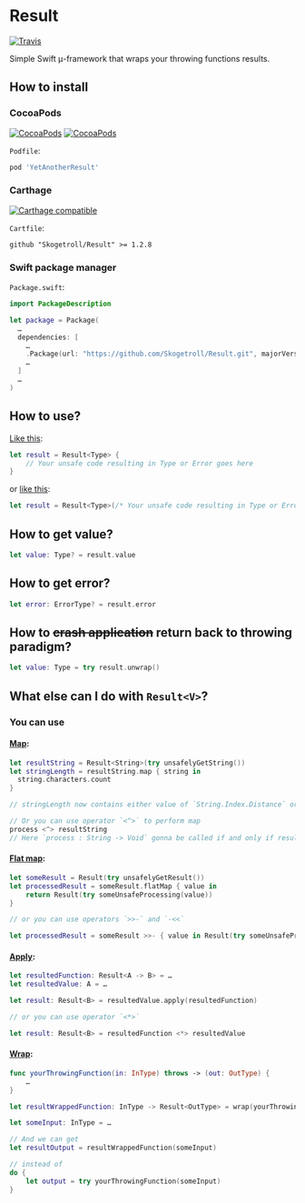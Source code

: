 # Result
[![Travis](https://img.shields.io/travis/Skogetroll/Result.svg)](https://travis-ci.org/Skogetroll/Result)

Simple Swift μ-framework that wraps your throwing functions results.

## How to install

### CocoaPods

[![CocoaPods](https://img.shields.io/cocoapods/p/YetAnotherResult.svg)](https://cocoapods.org/pods/YetAnotherResult)
[![CocoaPods](https://img.shields.io/cocoapods/v/YetAnotherResult.svg)](https://cocoapods.org/pods/YetAnotherResult)

`Podfile`:

~~~ruby
pod 'YetAnotherResult'
~~~

### Carthage

[![Carthage compatible](https://img.shields.io/badge/Carthage-compatible-4BC51D.svg?style=flat)](https://github.com/Carthage/Carthage)

`Cartfile`:

~~~~ogdl
github "Skogetroll/Result" >= 1.2.8
~~~~

### Swift package manager

`Package.swift`:

~~~swift
import PackageDescription

let package = Package(
  …
  dependencies: [
    …
    .Package(url: "https://github.com/Skogetroll/Result.git", majorVersion: 1, minor: 2),
    …
  ]
  …
)
~~~

## How to use?

[Like this](https://rawgit.com/Skogetroll/Result/master/docs/Enums/Result.html#/s:FO6Result6ResultcurFMGS0_q__FT6unsafeFzT_q__GS0_q__):

~~~swift
let result = Result<Type> {
    // Your unsafe code resulting in Type or Error goes here
}
~~~

or [like this](https://rawgit.com/Skogetroll/Result/master/docs/Enums/Result.html#/s:FO6Result6ResultcurFMGS0_q__FKzT_q_GS0_q__):

~~~swift
let result = Result<Type>(/* Your unsafe code resulting in Type or Error goes here */)
~~~

## How to get value?

~~~swift
let value: Type? = result.value
~~~

## How to get error?

~~~swift
let error: ErrorType? = result.error
~~~

## How to ~~crash application~~ return back to throwing paradigm?

~~~swift
let value: Type = try result.unwrap()
~~~

## What else can I do with `Result<V>`?

### You can use

#### [Map](https://rawgit.com/Skogetroll/Result/master/docs/Enums/Result.html#/s:FO6Result6Result3mapu__rFGS0_q__FFq_qd__GS0_qd___):

~~~swift
let resultString = Result<String>(try unsafelyGetString())
let stringLength = resultString.map { string in
  string.characters.count
}

// stringLength now contains either value of `String.Index.Distance` or error wrapped in Result<Distance>

// Or you can use operator `<^>` to perform map
process <^> resultString
// Here `process : String -> Void` gonna be called if and only if resultString resulted successfully
~~~

#### [Flat map](https://rawgit.com/Skogetroll/Result/master/docs/Enums/Result.html#/s:FO6Result6Result7flatMapu__rFGS0_q__FFq_GS0_qd___GS0_qd___):

~~~swift
let someResult = Result(try unsafelyGetResult())
let processedResult = someResult.flatMap { value in
	return Result(try someUnsafeProcessing(value))
}

// or you can use operators `>>-` and `-<<`

let processedResult = someResult >>- { value in Result(try someUnsafeProcessing(value)) }
~~~

#### [Apply](https://rawgit.com/Skogetroll/Result/master/docs/Enums/Result.html#/s:FO6Result6Result5applyu__rFGS0_q__FGS0_Fq_qd___GS0_qd___):

~~~swift
let resultedFunction: Result<A -> B> = …
let resultedValue: A = …

let result: Result<B> = resultedValue.apply(resultedFunction)

// or you can use operator `<*>`

let result: Result<B> = resultedFunction <*> resultedValue
~~~

#### [Wrap](https://rawgit.com/Skogetroll/Result/master/docs/Enums/Result.html#/s:ZFO6Result6Result4wrapu__rFMGS0_q__FFzqd__q_Fqd__GS0_q__):

~~~swift
func yourThrowingFunction(in: InType) throws -> (out: OutType) {
	…
}

let resultWrappedFunction: InType -> Result<OutType> = wrap(yourThrowingFunction)

let someInput: InType = …

// And we can get
let resultOutput = resultWrappedFunction(someInput)

// instead of
do {
	let output = try yourThrowingFunction(someInput)
}
~~~
